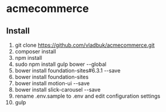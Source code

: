 # acmecommerce

## Install

1. git clone https://github.com/vladbuk/acmecommerce.git
2. composer install
3. npm install
4. sudo npm install gulp bower --global
5. bower install foundation-sites#6.3.1 --save
6. bower install foundation-sites
7. bower install motion-ui --save
8. bower install slick-carousel --save
9. rename .env.sample to .env and edit configuration settings
10. gulp